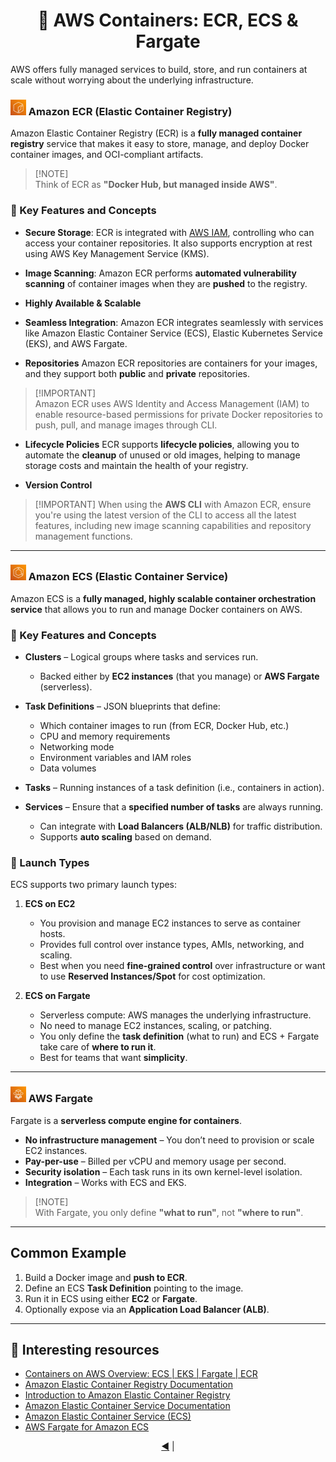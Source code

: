 <h1 align="center">
  🐳 AWS Containers: ECR, ECS & Fargate
</h1>

AWS offers fully managed services to build, store, and run containers at scale without worrying about the underlying infrastructure. 

<div>
  <h3>
    <img src="../assets/ecr.png" alt="AWS ECR" width="25px"/>
    Amazon ECR (Elastic Container Registry)</h3>
</div>

Amazon Elastic Container Registry (ECR) is a **fully managed container registry** service that makes it easy to store, manage, and deploy Docker container images, and OCI-compliant artifacts. 

> [!NOTE]\
> Think of ECR as **"Docker Hub, but managed inside AWS"**.

### 🔑 Key Features and Concepts

* **Secure Storage**: ECR is integrated with [AWS IAM](./04-aws-iam.md), controlling who can access your container repositories. It also supports encryption at rest using AWS Key Management Service (KMS).

* **Image Scanning**: Amazon ECR performs **automated vulnerability scanning** of container images when they are **pushed** to the registry.

* **Highly Available & Scalable**

* **Seamless Integration**: Amazon ECR integrates seamlessly with services like Amazon Elastic Container Service (ECS), Elastic Kubernetes Service (EKS), and AWS Fargate.

* **Repositories**
  Amazon ECR repositories are containers for your images, and they support both **public** and **private** repositories. 

> [!IMPORTANT]\
> Amazon ECR uses AWS Identity and Access Management (IAM) to enable resource-based permissions for private Docker repositories to push, pull, and manage images through CLI.

* **Lifecycle Policies**
  ECR supports **lifecycle policies**, allowing you to automate the **cleanup** of unused or old images, helping to manage storage costs and maintain the health of your registry.

* **Version Control**

> \[!IMPORTANT]
> When using the **AWS CLI** with Amazon ECR, ensure you're using the latest version of the CLI to access all the latest features, including new image scanning capabilities and repository management functions.

---

<div>
  <h3>
    <img src="../assets/ecs.png" alt="AWS ECS" width="25px"/>
    Amazon ECS (Elastic Container Service)</h3>
</div>

Amazon ECS is a **fully managed, highly scalable container orchestration service** that allows you to run and manage Docker containers on AWS. 


### 🔑 Key Features and Concepts

- **Clusters** – Logical groups where tasks and services run. 
  - Backed either by **EC2 instances** (that you manage) or **AWS Fargate** (serverless).

- **Task Definitions** – JSON blueprints that define:
  - Which container images to run (from ECR, Docker Hub, etc.)
  - CPU and memory requirements
  - Networking mode
  - Environment variables and IAM roles
  - Data volumes

- **Tasks** – Running instances of a task definition (i.e., containers in action).

- **Services** – Ensure that a **specified number of tasks** are always running. 
  - Can integrate with **Load Balancers (ALB/NLB)** for traffic distribution. 
  - Supports **auto scaling** based on demand.

### 🚀 Launch Types

ECS supports two primary launch types:

1. **ECS on EC2**
   - You provision and manage EC2 instances to serve as container hosts. 
   - Provides full control over instance types, AMIs, networking, and scaling. 
   - Best when you need **fine-grained control** over infrastructure or want to use **Reserved Instances/Spot** for cost optimization.

2. **ECS on Fargate**
   - Serverless compute: AWS manages the underlying infrastructure. 
   - No need to manage EC2 instances, scaling, or patching. 
   - You only define the **task definition** (what to run) and ECS + Fargate take care of **where to run it**. 
   - Best for teams that want **simplicity**.

---

<div>
  <h3>
    <img src="../assets/fargate.png" alt="AWS FARGATE" width="25px"/>
    AWS Fargate</h3>
</div>

Fargate is a **serverless compute engine for containers**.

- **No infrastructure management** – You don’t need to provision or scale EC2 instances.
- **Pay-per-use** – Billed per vCPU and memory usage per second.
- **Security isolation** – Each task runs in its own kernel-level isolation.
- **Integration** – Works with ECS and EKS.

> [!NOTE]\
> With Fargate, you only define **"what to run"**, not **"where to run"**.

---

##  Common Example

1. Build a Docker image and **push to ECR**. 
2. Define an ECS **Task Definition** pointing to the image. 
3. Run it in ECS using either **EC2** or **Fargate**. 
4. Optionally expose via an **Application Load Balancer (ALB)**. 

---

## 🔗 Interesting resources

- [Containers on AWS Overview: ECS | EKS | Fargate | ECR](https://www.youtube.com/watch?v=AYAh6YDXuho)
- [Amazon Elastic Container Registry Documentation](https://docs.aws.amazon.com/ecr/)
- [Introduction to Amazon Elastic Container Registry](https://www.geeksforgeeks.org/devops/introduction-to-amazon-elastic-container-registry/)
- [Amazon Elastic Container Service Documentation](https://docs.aws.amazon.com/ecs/)
- [Amazon Elastic Container Service (ECS)](https://www.geeksforgeeks.org/devops/introduction-to-amazon-elastic-container-service-ecs/)
- [AWS Fargate for Amazon ECS](https://docs.aws.amazon.com/AmazonECS/latest/developerguide/AWS_Fargate.html)

<div align="center">
  <a href="./13-aws-messages-events.md">◀️</a> |
</div>

